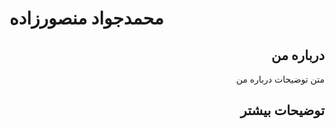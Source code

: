 # محمدجواد منصورزاده
<div dir="rtl" lang="fa">

## درباره من
متن توضیحات درباره من

## توضیحات بیشتر
</div>
